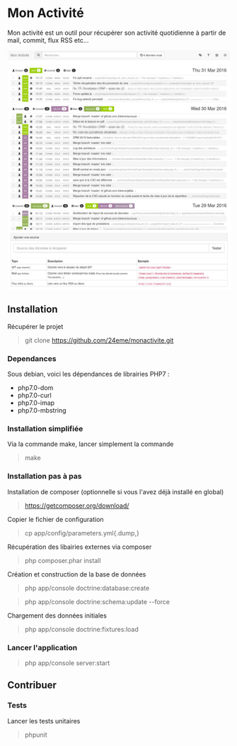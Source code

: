 Mon Activité
============

Mon activité est un outil pour récupérer son activité quotidienne à partir de mail, commit, flux RSS etc...

![Page d'acceuil](docs/interface_home.jpg "Page d'acceuil")
![Liste des sources](docs/interface_source.jpg "Liste des sources")

Installation
------------

Récupérer le projet

> git clone https://github.com/24eme/monactivite.git

### Dependances

Sous debian, voici les dépendances de librairies PHP7 :

 - php7.0-dom
 - php7.0-curl
 - php7.0-imap
 - php7.0-mbstring

### Installation simplifiée

Via la commande make, lancer simplement la commande

> make

### Installation pas à pas

Installation de composer (optionnelle si vous l'avez déjà installé en global)

> https://getcomposer.org/download/

Copier le fichier de configuration

> cp app/config/parameters.yml{.dump,}

Récupération des libairies externes via composer

> php composer.phar install

Création et construction de la base de données

> php app/console doctrine:database:create

> php app/console doctrine:schema:update --force

Chargement des données initiales

> php app/console doctrine:fixtures:load

### Lancer l'application

> php app/console server:start

Contribuer
----------

### Tests

Lancer les tests unitaires

> phpunit
